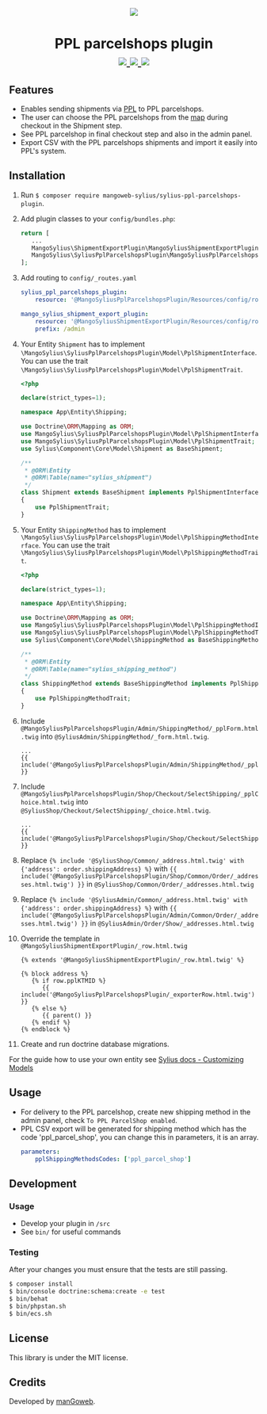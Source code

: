 <p align="center">
    <a href="https://www.mangoweb.cz/en/" target="_blank">
        <img src="https://avatars0.githubusercontent.com/u/38423357?s=200&v=4"/>
    </a>
</p>
<h1 align="center">
    PPL parcelshops plugin
    <br />
    <a href="https://packagist.org/packages/mangoweb-sylius/sylius-ppl-parcelshops-plugin" title="License" target="_blank">
        <img src="https://img.shields.io/packagist/l/mangoweb-sylius/sylius-ppl-parcelshops-plugin.svg" />
    </a>
    <a href="https://packagist.org/packages/mangoweb-sylius/sylius-ppl-parcelshops-plugin" title="Version" target="_blank">
        <img src="https://img.shields.io/packagist/v/mangoweb-sylius/sylius-ppl-parcelshops-plugin.svg" />
    </a>
    <a href="https://travis-ci.org/mangoweb-sylius/SyliusPplParcelshopsPlugin" title="Build status" target="_blank">
        <img src="https://img.shields.io/travis/mangoweb-sylius/SyliusPplParcelshopsPlugin/master.svg" />
    </a>
</h1>

## Features

 - Enables sending shipments via <a href="https://www.ppl.cz/main.aspx?cls=art&art_id=1685">PPL</a> to PPL parcelshops.
 - The user can choose the PPL parcelshops from the <a href="https://www.pplbalik.cz/Main3.aspx?cls=KTMMap">map</a> during checkout in the Shipment step. 
 - See PPL parcelshop in final checkout step and also in the admin panel.
 - Export CSV with the PPL parcelshops shipments and import it easily into PPL's system.

## Installation

1. Run `$ composer require mangoweb-sylius/sylius-ppl-parcelshops-plugin`.
1. Add plugin classes to your `config/bundles.php`:
 
   ```php
   return [
      ...
      MangoSylius\ShipmentExportPlugin\MangoSyliusShipmentExportPlugin::class => ['all' => true],
      MangoSylius\SyliusPplParcelshopsPlugin\MangoSyliusPplParcelshopsPlugin::class => ['all' => true],
   ];
   ```
   
1. Add routing to `config/_routes.yaml`

    ```yaml
    sylius_ppl_parcelshops_plugin:
        resource: '@MangoSyliusPplParcelshopsPlugin/Resources/config/routing.yml'
   
    mango_sylius_shipment_export_plugin:
        resource: '@MangoSyliusShipmentExportPlugin/Resources/config/routing.yml'
        prefix: /admin
    ```
   
1. Your Entity `Shipment` has to implement `\MangoSylius\SyliusPplParcelshopsPlugin\Model\PplShipmentInterface`. 
   You can use the trait `\MangoSylius\SyliusPplParcelshopsPlugin\Model\PplShipmentTrait`.
 
   ```php
   <?php 
   
   declare(strict_types=1);
   
   namespace App\Entity\Shipping;
   
   use Doctrine\ORM\Mapping as ORM;
   use MangoSylius\SyliusPplParcelshopsPlugin\Model\PplShipmentInterface;
   use MangoSylius\SyliusPplParcelshopsPlugin\Model\PplShipmentTrait;
   use Sylius\Component\Core\Model\Shipment as BaseShipment;
   
   /**
    * @ORM\Entity
    * @ORM\Table(name="sylius_shipment")
    */
   class Shipment extends BaseShipment implements PplShipmentInterface
   {
       use PplShipmentTrait;
   }
   ```
   
1. Your Entity `ShippingMethod` has to implement `\MangoSylius\SyliusPplParcelshopsPlugin\Model\PplShippingMethodInterface`. 
   You can use the trait `\MangoSylius\SyliusPplParcelshopsPlugin\Model\PplShippingMethodTrait`.
 
   ```php
   <?php 
   
   declare(strict_types=1);
   
   namespace App\Entity\Shipping;
   
   use Doctrine\ORM\Mapping as ORM;
   use MangoSylius\SyliusPplParcelshopsPlugin\Model\PplShippingMethodInterface;
   use MangoSylius\SyliusPplParcelshopsPlugin\Model\PplShippingMethodTrait;
   use Sylius\Component\Core\Model\ShippingMethod as BaseShippingMethod;
   
   /**
    * @ORM\Entity
    * @ORM\Table(name="sylius_shipping_method")
    */
   class ShippingMethod extends BaseShippingMethod implements PplShippingMethodInterface
   {
       use PplShippingMethodTrait;
   }
   ```

1. Include `@MangoSyliusPplParcelshopsPlugin/Admin/ShippingMethod/_pplForm.html.twig` into `@SyliusAdmin/ShippingMethod/_form.html.twig`.
 
    ```twig
    ...	
   {{ include('@MangoSyliusPplParcelshopsPlugin/Admin/ShippingMethod/_pplForm.html.twig') }}
    ```
   
1. Include `@MangoSyliusPplParcelshopsPlugin/Shop/Checkout/SelectShipping/_pplChoice.html.twig` into `@SyliusShop/Checkout/SelectShipping/_choice.html.twig`.
 
    ```twig
    ...
   {{ include('@MangoSyliusPplParcelshopsPlugin/Shop/Checkout/SelectShipping/_pplChoice.html.twig') }}
    ```
   
1. Replace `{% include '@SyliusShop/Common/_address.html.twig' with {'address': order.shippingAddress} %}` 
   with `{{ include('@MangoSyliusPplParcelshopsPlugin/Shop/Common/Order/_addresses.html.twig') }}` 
   in `@SyliusShop/Common/Order/_addresses.html.twig`

1. Replace `{% include '@SyliusAdmin/Common/_address.html.twig' with {'address': order.shippingAddress} %}` 
   with `{{ include('@MangoSyliusPplParcelshopsPlugin/Admin/Common/Order/_addresses.html.twig') }}` 
   in `@SyliusAdmin/Order/Show/_addresses.html.twig`

1. Override the template in `@MangoSyliusShipmentExportPlugin/_row.html.twig`
    ```twig
   {% extends '@MangoSyliusShipmentExportPlugin/_row.html.twig' %}
   
   {% block address %}
       {% if row.pplKTMID %}
          {{ include('@MangoSyliusPplParcelshopsPlugin/_exporterRow.html.twig') }}
       {% else %}
          {{ parent() }}
       {% endif %}
   {% endblock %}
    ```
   
1. Create and run doctrine database migrations.

For the guide how to use your own entity see [Sylius docs - Customizing Models](https://docs.sylius.com/en/1.7/customization/model.html)

## Usage

* For delivery to the PPL parcelshop, create new shipping method in the admin panel, check `To PPL ParcelShop enabled`.
* PPL CSV export will be generated for shipping method which has the code 'ppl_parcel_shop', you can change this in parameters, it is an array.
  ```yaml
  parameters:
      pplShippingMethodsCodes: ['ppl_parcel_shop']
  ```

## Development

### Usage

- Develop your plugin in `/src`
- See `bin/` for useful commands

### Testing


After your changes you must ensure that the tests are still passing.

```bash
$ composer install
$ bin/console doctrine:schema:create -e test
$ bin/behat
$ bin/phpstan.sh
$ bin/ecs.sh
```

License
-------
This library is under the MIT license.

Credits
-------
Developed by [manGoweb](https://www.mangoweb.eu/).
